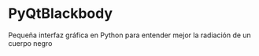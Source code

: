 # PyQtBlackbody
Pequeña interfaz gráfica en Python para entender mejor la radiación de un cuerpo negro
